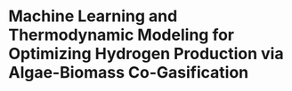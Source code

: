 # Machine Learning and Thermodynamic Modeling for Optimizing Hydrogen Production via Algae-Biomass Co-Gasification
